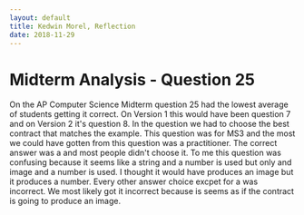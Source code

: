 ```yaml
---
layout: default
title: Kedwin Morel, Reflection
date: 2018-11-29
---
```


<h1> Midterm Analysis - Question 25 </h1>
  On the AP Computer Science Midterm question 25 had the lowest average of students getting it correct. On Version 1 this would have been question 7 and on Version 2 it's question 8. In the question we had to choose the best contract that matches the example. This question was for MS3 and the most we could have gotten from this question was a practitioner. The correct answer was a and most people didn't choose it. To me this question was confusing because it seems like a string and a number is used but only and image and a number is used. I thought it would have produces an image but it produces a number. Every other answer choice excpet for a was incorrect. We most likely got it incorrect because is seems as if the contract is going to produce an image.
